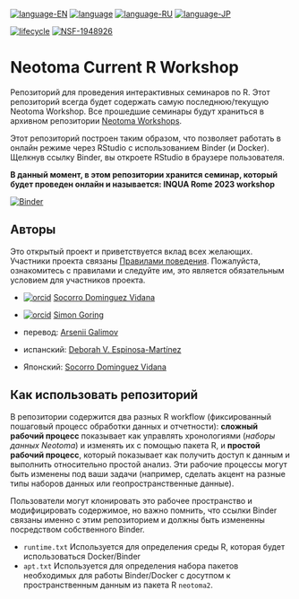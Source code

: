 [![language-EN](https://img.shields.io/badge/language-EN-red)](README.md) [![language](https://img.shields.io/badge/language-ES-red)](README.es.md) [![language-RU](https://img.shields.io/badge/language-RU-red)](README.ru.md)
[![language-JP](https://img.shields.io/badge/language-JP-red)](README.jp.md)

[![lifecycle](https://img.shields.io/badge/lifecycle-experimental-orange.svg)](https://www.tidyverse.org/lifecycle/#experimental)
[![NSF-1948926](https://img.shields.io/badge/NSF-1948926-blue.svg)](https://nsf.gov/awardsearch/showAward?AWD_ID=1948926)

# Neotoma Current R Workshop

Репозиторий для проведения интерактивных семинаров по R. Этот репозиторий всегда будет содержать самую последнюю/текущую Neotoma Workshop. Все прошедшие семинары будут храниться в архивном репозитории  [Neotoma Workshops](https://github.com/NeotomaDB/Workshops). 

Этот репозиторий построен таким образом, что позволяет работать в онлайн режиме через RStudio с использованием Binder (и Docker). Щелкнув ссылку Binder, вы откроете RStudio в браузере пользователя.

**В данный момент, в этом репозитории хранится семинар, который будет проведен онлайн и называется: INQUA Rome 2023 workshop**

[![Binder](https://mybinder.org/badge_logo.svg)](https://mybinder.org/v2/gh/NeotomaDB/Current_Workshop/main?urlpath=rstudio)

## Авторы

Это открытый проект и приветствуется вклад всех желающих. Участники проекта связаны [Правилами поведения](CODE_OF_CONDUCT.md). Пожалуйста, ознакомитесь с правилами и следуйте им, это является обязательным условием для участников проекта.

* [![orcid](https://img.shields.io/badge/orcid-0000--0002--7926--4935-brightgreen.svg)](https://orcid.org/0000-0002-7926-4935) [Socorro Dominguez Vidana](https://sedv8808.github.io/)

* [![orcid](https://img.shields.io/badge/orcid-0000--0002--2700--4605-brightgreen.svg)](https://orcid.org/0000-0002-2700-4605) [Simon Goring](http://goring.org)

* перевод: [Arsenii Galimov](https://ipae.uran.ru/Galimov_AT)
* испанский: [Deborah V. Espinosa-Martínez](https://orcid.org/0000-0002-3848-8094)
* Японский: [Socorro Dominguez Vidana](https://ht-data.com/about.html)

## Как использовать репозиторий

В репозитории содержится два разных R workflow (фиксированный пошаговый процесс обработки данных и отчетности): **сложный рабочий процесс** показывает как управлять хронологиями (*наборы данных Neotoma*) и изменять их с помощью пакета R, и **простой рабочий процесс**, который показывает как получить доступ к данным и выполнить относительно простой анализ. Эти рабочие процессы могут быть изменены под ваши задачи (например, сделать акцент на разные типы наборов данных или геопространственные данные).

Пользователи могут клонировать это рабочее пространство и модифицировать содержимое, но важно помнить, что ссылки Binder связаны именно с этим репозиторием и должны быть измененны посредством собственного Binder.

* `runtime.txt` Используется для определения среды R, которая будет использоваться Docker/Binder
* `apt.txt` Используется для определения набора пакетов необходимых для работы Binder/Docker с досутпом к пространственным данным из пакета R `neotoma2`.
